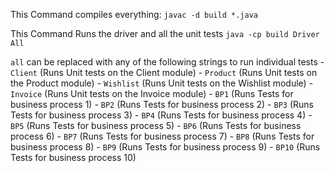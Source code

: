 This Command compiles everything:
    `javac -d build *.java`

This Command Runs the driver and all the unit tests
    `java -cp build Driver All`

`all` can be replaced with any of the following strings to run individual tests
    - `Client`     (Runs Unit tests on the Client module)
    - `Product`    (Runs Unit tests on the Product module)
    - `Wishlist`   (Runs Unit tests on the Wishlist module)
    - `Invoice`    (Runs Unit tests on the Invoice module)
    - `BP1`        (Runs Tests for business process 1)
    - `BP2`        (Runs Tests for business process 2)
    - `BP3`        (Runs Tests for business process 3)
    - `BP4`        (Runs Tests for business process 4)
    - `BP5`        (Runs Tests for business process 5)
    - `BP6`        (Runs Tests for business process 6)
    - `BP7`        (Runs Tests for business process 7)
    - `BP8`        (Runs Tests for business process 8)
    - `BP9`        (Runs Tests for business process 9)
    - `BP10`       (Runs Tests for business process 10)